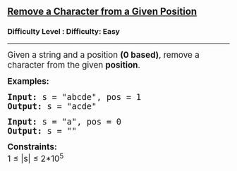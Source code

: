 <h2><a href="https://www.geeksforgeeks.org/problems/remove-a-character-from-a-given-position/1">Remove a Character from a Given Position</a></h2><h3>Difficulty Level : Difficulty: Easy</h3><hr><div class="problems_problem_content__Xm_eO"><p><span style="font-size: 14pt;">Given a string and a position <strong>(0 based)</strong>, remove a character from the given <strong>position</strong>.&nbsp;</span></p>
<p><strong><span style="font-size: 14pt;">Examples:</span></strong></p>
<pre><strong><span style="font-size: 14pt;">Input: </span></strong><span style="font-size: 14pt;">s = "abcde", pos = 1</span><strong><span style="font-size: 14pt;"><br>Output: </span></strong><span style="font-size: 14pt;">s = "acde"</span></pre>
<pre><strong><span style="font-size: 14pt;">Input:&nbsp;</span></strong><span style="font-size: 14pt;">s = "a", pos = 0<br><strong>Output:</strong> s = ""</span></pre>
<p><strong><span style="font-size: 14pt;">Constraints:<br></span></strong><span style="font-size: 14pt;">1 ≤ |s| ≤ 2*10<sup>5</sup></span></p>
<p>&nbsp;</p></div>
